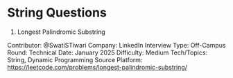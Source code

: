 # String Questions


1) Longest Palindromic Substring

Contributor: @SwatiSTiwari
Company: LinkedIn
Interview Type: Off-Campus
Round: Technical
Date: January 2025
Difficulty: Medium
Tech/Topics: String, Dynamic Programming
Source Platform: https://leetcode.com/problems/longest-palindromic-substring/

